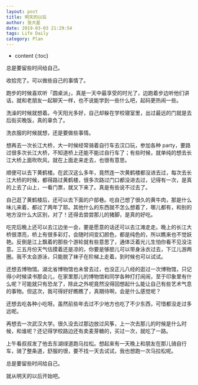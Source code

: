 ```yaml
---
layout: post 
title: 明天的以后
author: 张大星
date: 2019-03-03 21:29:54
tags: Life Daily
category: Plan
---
```

* content
{:toc}

总是要留些时间给自己。






收拾完了。可以做些自己的事情了。

跑步的时候喜欢听「圆桌派」，真是一天中最享受的时光了，边跑着步边听他们讲话，就和老朋友一起聊天一样，也不说能学到一些什么吧，起码更热闹一些。

洗澡的时候就想着。今天阳光多好，自己却躲在学校寝室里，出过最远的门就是去后街买晚饭，真的辜负了。

洗衣服的时候就想，还是要做些事情。

想再去一次长江大桥，大一时候经常骑着自行车去汉口玩，参加各种 party，要路过很多次长江大桥，不知道桥上还能不能过自行车了；有些时候，就单纯的想去长江大桥上面吹吹风，就在上面走来走去，也很有意思。

顺便可以去下黄鹤楼。在武汉这么多年，竟然连一次黄鹤楼都没进去过，每次去长江大桥的时候，都得路过黄鹤楼，很多次路过门口都没进去过，记得有一次，是真的上去了山上，一看门票，就又下来了。真是有些说不过去了。

自己逛了黄鹤楼后，还可以去下面的户部巷。吃自己想了很久的黄牛肉，那是什么味儿来着，都过了两年了耶。其他什么的东西就不怎么想着了，哪儿都有，和别的地方没什么大区别，对了！还得去尝尝那儿的猪脚，是真的好吃。

吃完后晚上还可以去江边坐一会，要是愿意的话还可以去江滩走走。晚上的长江大桥很漂亮，桥上有很多彩灯，会随时间变幻颜色，都是纯色的，所以瞧来也不觉妖艳。反倒是江上飘着的那些个游轮就有些意思了，通体泛着光儿生怕你看不见没注意。三五月份天气估摸着还是凉的，你要是够胆儿可以带身泳衣过去，下江儿游两圈。我不太会游泳，只能脱了袜子在阶梯上走着。到时候也可以试试。

还想去博物馆。湖北省博物馆也未曾去过，也没正儿八经的逛过一次博物馆，只记得小时候读书那会儿，在家里那儿的博物馆和同学各种打打闹闹，至于印象里有什么呢？可能就只有恐龙了，除此之外呢竟然没得回想起什么能让自己有些艺术气息的事物。但这次，我可得好好瞧瞧了，真期待啊，会是什么感觉呢？

还想去吃各种小吃呀。虽然前些年去过不少地方也吃了不少东西，可惜都没走过多远呢。

再想去一次武汉大学。很久没去过那边放过风筝，上一次去那儿的时候是什么时候，和谁呢？还记得学校路边还有卖麦芽糖的，买过一次，就吃了一路。

上午看叔叔发了他去东湖绿道跑马拉松。想起来有一天晚上和朋友在那儿骑自行车，骑了整条道，舒服的很，要不找一天去试试，我也想跑一次马拉松呢。

总是要留些时间给自己。

就从明天的以后开始吧。


